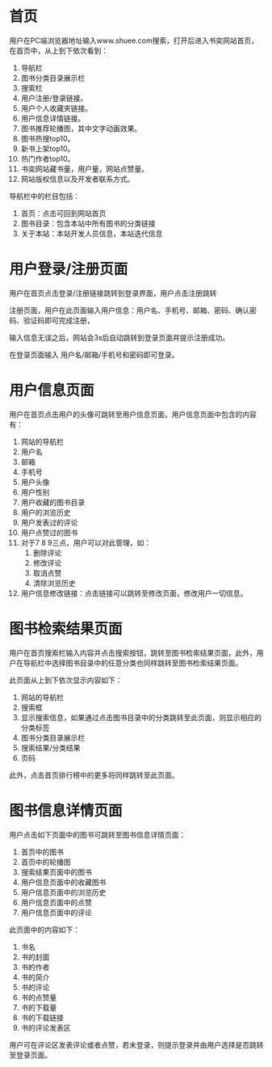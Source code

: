 

# 首页

用户在PC端浏览器地址输入www.shuee.com搜索，打开后进入书奕网站首页，在首页中，从上到下依次看到：

1. 导航栏
2. 图书分类目录展示栏
3. 搜索栏
4. 用户注册/登录链接。
5. 用户个人收藏夹链接。
6. 用户信息详情链接。
7. 图书推荐轮播图，其中文字动画效果。
8. 图书热搜top10。
9. 新书上架top10。
10. 热门作者top10。
11. 书奕网站藏书量，用户量，网站点赞量。
11. 网站版权信息以及开发者联系方式。



导航栏中的栏目包括：

1. 首页：点击可回到网站首页
2. 图书目录：包含本站中所有图书的分类链接
3. 关于本站：本站开发人员信息，本站迭代信息



# 用户登录/注册页面

用户在首页点击登录/注册链接跳转到登录界面，用户点击注册跳转

注册页面，用户在此页面输入用户信息：用户名、手机号、邮箱、密码、确认密码、验证码即可完成注册，

输入信息无误之后，网站会3s后自动跳转到登录页面并提示注册成功。

在登录页面输入    用户名/邮箱/手机号和密码即可登录。



# 用户信息页面

用户在首页点击用户的头像可跳转至用户信息页面，用户信息页面中包含的内容有：

1. 网站的导航栏
2. 用户名
3. 邮箱
4. 手机号
5. 用户头像
6. 用户性别
7. 用户收藏的图书目录
8. 用户的浏览历史
9. 用户发表过的评论
10. 用户点赞过的图书
11. 对于7 8 9三点，用户可以对此管理，如：
    1. 删除评论
    2. 修改评论
    3. 取消点赞
    4. 清除浏览历史
12. 用户信息修改链接：点击链接可以跳转至修改页面，修改用户一切信息。



# 图书检索结果页面

用户在首页搜索栏输入内容并点击搜索按钮，跳转至图书检索结果页面，此外，用户在导航栏中选择图书目录中的任意分类也同样跳转至图书检索结果页面。

此页面从上到下依次显示内容如下：

1. 网站的导航栏
2. 搜索框
3. 显示搜索信息，如果通过点击图书目录中的分类跳转至此页面，则显示相应的分类标签
4. 图书分类目录展示栏
5. 搜索结果/分类结果
6. 页码

此外，点击首页排行榜中的更多将同样跳转至此页面。

# 图书信息详情页面

用户点击如下页面中的图书可跳转至图书信息详情页面：

1. 首页中的图书
2. 首页中的轮播图
3. 搜索结果页面中的图书
4. 用户信息页面中的收藏图书
5. 用户信息页面中的浏览历史
6. 用户信息页面中的点赞
7. 用户信息页面中的评论

此页面中的内容如下：

1. 书名
2. 书的封面
3. 书的作者
4. 书的简介
5. 书的评论
6. 书的点赞量
7. 书的下载量
8. 书的下载链接
9. 书的评论发表区

用户可在评论区发表评论或者点赞，若未登录，则提示登录并由用户选择是否跳转至登录页面。






